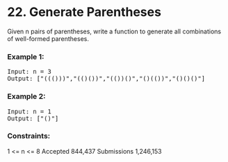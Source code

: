 # 22. Generate Parentheses

Given n pairs of parentheses, write a function to generate all combinations of well-formed parentheses.

 

### Example 1:

<pre>Input: n = 3
Output: ["((()))","(()())","(())()","()(())","()()()"]</pre>

### Example 2:

<pre>Input: n = 1
Output: ["()"]</pre>
 

### Constraints:

1 <= n <= 8
Accepted
844,437
Submissions
1,246,153
